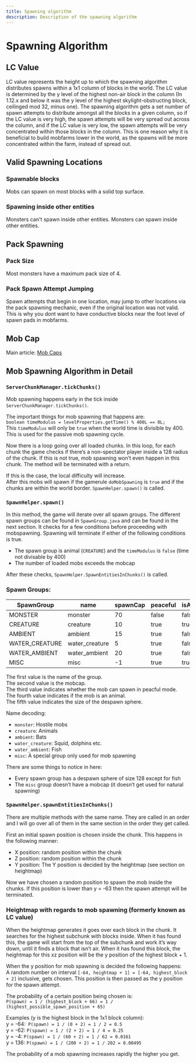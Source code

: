 ```yaml
---
title: Spawning algorithm
description: Description of the spawning algorithm
---
```


# Spawning Algorithm

## LC Value
LC value represents the height up to which the spawning algorithm distributes spawns within a 1x1 column of blocks in the world. The LC value is determined by the y level of the highest non-air block in the column (In 1.12.x and below it was the y level of the highest skylight-obstructing block, ceilinged mod 32, minus one).
The spawning algorithm gets a set number of spawn attempts to distribute amongst all the blocks in a given column, so if the LC value is very high, the spawn attempts will be very spread out across the column, and if the LC value is very low, the spawn attempts will be very concentrated within those blocks in the column. This is one reason why it is beneficial to build mobfarms lower in the world, as the spawns will be more concentrated within the farm, instead of spread out.

## Valid Spawning Locations

### Spawnable blocks
Mobs can spawn on most blocks with a solid top surface.

### Spawning inside other entities
<mc-version-block range="<1.9||>=1.13">
Monsters can't spawn inside other entities.
</mc-version-block>
<mc-version-block range=">=1.9&&<1.13">
Monsters can spawn inside other entities.
</mc-version-block>

## Pack Spawning

### Pack Size
Most monsters have a maximum pack size of 4.

### Pack Spawn Attempt Jumping
Spawn attempts that begin in one location, may jump to other locations via the pack spawning mechanic, even if the original location was not valid. This is why you dont want to have conductive blocks near the foot level of spawn pads in mobfarms.

## Mob Cap
Main article: [Mob Caps](https://techmcdocs.github.io/pages/GameMechanics/MobCap/)

## Mob Spawning Algorithm in Detail

### `ServerChunkManager.tickChunks()`

Mob spawning happens early in the tick inside `ServerChunkManager.tickChunks()`.

The important things for mob spawning that happens are:  
`boolean timeModulus = levelProperties.getTime() % 400L == 0L;`  
This `timeModulus` will only be `true` when the world time is divisible by 400. This is used for the passive mob spawning cycle.

Now there is a loop going over all loaded chunks.
In this loop, for each chunk the game checks if there’s a non-spectator player inside a 128 radius of the chunk. If this is not true, mob spawning won’t even happen in this chunk. The method will be terminated with a return.

If this is the case, the local difficulty will increase.  
After this mobs will spawn if the gamerule `doMobSpawning` is `true` and if the chunks are within the world border. `SpawnHelper.spawn()` is called.

### `SpawnHelper.spawn()`
In this method, the game will iterate over all spawn groups. The different spawn groups can be found in `SpawnGroup.java` and can be found in the next section.
It checks for a few conditions before proceeding with mobspawning. Spawning will terminate if either of the following conditions is true.
- The spawn group is animal (`CREATURE`) and the `timeModulus` is `false` (time not divisable by 400)
- The number of loaded mobs exceeds the mobcap

After these checks, `SpawnHelper.SpawnEntitiesInChunks()` is called.

### Spawn Groups:

| SpawnGroup     | name           | spawnCap | peaceful | isAnimal | despawnRange |
|----------------|----------------|----------|----------|----------|--------------|
| MONSTER        | monster        | 70       | false    | false    | 128          |
| CREATURE       | creature       | 10       | true     | true     | 128          |
| AMBIENT        | ambient        | 15       | true     | false    | 128          |
| WATER_CREATURE | water_creature | 5        | true     | false    | 128          |
| WATER_AMBIENT  | water_ambient  | 20       | true     | false    | 64           |
| MISC           | misc           | -1       | true     | true     | 128          |

The first value is the name of the group.  
The second value is the mobcap.  
The third value indicates whether the mob can spawn in peacful mode.  
The fourth value indicates if the mob is an animal.  
The fifth value indicates the size of the despawn sphere.

Name decoding:
- `monster`: Hostile mobs
- `creature`: Animals
- `ambient`: Bats
- `water_creature`: Squid, dolphins etc.
- `water_ambient`: Fish
- `misc`: A special group only used for mob spawning

There are some things to notice in here:
- Every spawn group has a despawn sphere of size 128 except for fish
- The `misc` group doesn’t have a mobcap (it doesn’t get used for natural spawning)

### `SpawnHelper.spawnEntitiesInChunks()`
There are multiple methods with the same name. They are called in an order and I will go over all of them in the same section in the order they get called.

First an initial spawn position is chosen inside the chunk. This happens in the following manner:
- X position: random position within the chunk
- Z position: random position within the chunk
- Y position: The Y position is decided by the heightmap (see section on heightmap)

Now we have chosen a random position to spawn the mob inside the chunks. If this position is lower than y = -63 then the spawn attempt will be terminated.

### Heightmap with regards to mob spawning (formerly known as LC value)
When the heightmap generates it goes over each block in the chunk. It searches for the highest subchunk with blocks inside. When it has found this, the game will start from the top of the subchunk and work it’s way down, until it finds a block that isn’t air. When it has found this block, the heightmap for this xz position will be the y position of the highest block + 1.

When the y position for mob spawning is decided the following happens:  
A random number on interval `[-64, heightmap + 1] = [-64, highest_block + 2]` inclusive, gets chosen. This position is then passed as the y position for the spawn attempt.

The probability of a certain position being chosen is:  
`P(spawn) = 1 / (highest_block + 66) = 1 / (highest_possible_spawn_position + 65)`

Examples (y is the highest block in the 1x1 block column):  
y = -64:` P(spawn) = 1 / (0 + 2) = 1 / 2 = 0.5`  
y = -62: `P(spawn) = 1 / (2 + 2) = 1 / 4 = 0.25`  
y = -4: `P(spawn) = 1 / (60 + 2) = 1 / 62 = 0.0161`  
y = 136: `P(spawn) = 1 / (200 + 2) = 1 / 202 = 0.00495`

The probability of a mob spawning increases rapidly the higher you get.

